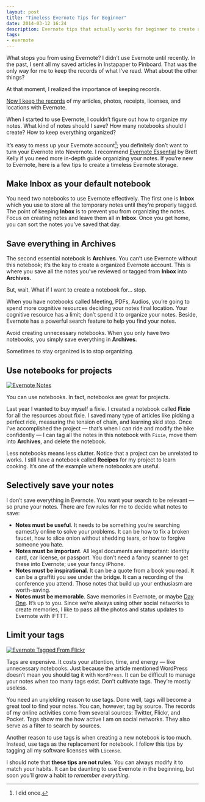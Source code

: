 ```yaml
---
layout: post
title: "Timeless Evernote Tips for Beginner"
date: 2014-03-12 16:24
description: Evernote tips that actually works for beginner to create a future-proof notes storage.
tags:
- evernote
---
```


What stops you from using Evernote? I didn’t use Evernote until recently. In the past, I sent all my saved articles in Instapaper to Pinboard. That was the only way for me to keep the records of what I’ve read. What about the other things?

At that moment, I realized the importance of keeping records.

[Now I keep the records](http://sayzlim.net/remember-everything "Remember Everything - Sayz Lim") of my  articles, photos, receipts, licenses, and locations with Evernote.

When I started to use Evernote, I couldn’t figure out how to organize my notes. What kind of notes should I save? How many notebooks should I create?  How to keep everything organized?

It’s easy to mess up your Evernote account[^1]; you definitely don’t want to turn your Evernote into Nevernote. I recommend [Evernote Essential](http://nerdgap.com/evernote-essentials-4/ "The best just got better: Evernote Essentials 4.0 is available now") by Brett Kelly if you need more in-depth guide organizing your notes. If you’re new to Evernote, here is a few tips to create a timeless Evernote storage.

## Make Inbox as your default notebook
You need two notebooks to use Evernote effectively. The first one is **Inbox** which you use to store all the temporary notes until they’re properly tagged. The point of keeping **Inbox** is to prevent you from organizing the notes. Focus on creating notes and leave them all in **Inbox**. Once you get home, you can sort the notes you’ve saved that day.

## Save everything in Archives
The second essential notebook is **Archives**. You can’t use Evernote without this notebook; it’s the key to create a organized Evernote account. This is where you save all the notes you’ve reviewed or tagged from **Inbox** into **Archives**.

But, wait. What if I want to create a notebook for… stop.

When you have notebooks called Meeting, PDFs, Audios, you’re going to spend more cognitive resources deciding your notes final location. Your cognitive resource has a limit; don’t spend it to organize your notes. Beside, Evernote has a powerful search feature to help you find your notes.

Avoid creating unnecessary notebooks. When you only have two notebooks, you simply save everything in **Archives**.

Sometimes to stay organized is to stop organizing.

## Use notebooks for projects

[ ![Evernote Notes][img1] ](http://images.sayzlim.net/2014/03/evernote_notes.jpg "Evernote Notes")

[img1]: http://images.sayzlim.net/2014/03/evernote_notes.jpg "Evernote Notes"

You can use notebooks. In fact, notebooks are great for projects.

Last year I wanted to buy myself a fixie. I created a notebook called **Fixie** for all the resources about fixie. I saved many type of articles like picking a perfect ride, measuring the tension of chain, and learning skid stop. Once I’ve accomplished the project — that’s when I can ride and modify the bike confidently — I can tag all the notes in this notebook with `Fixie`, move them into **Archives**, and delete the notebook.

Less notebooks means less clutter. Notice that a project can be unrelated to works. I still have a notebook called **Recipes** for my project to learn cooking. It’s one of the example where notebooks are useful.

## Selectively save your notes
I don’t save everything in Evernote. You want your search to be relevant — so prune your notes. There are few rules for me to decide what notes to save:

- **Notes must be useful**. It needs to be something you’re searching earnestly online to solve your problems. It can be how to fix a broken faucet, how to slice onion without shedding tears, or how to forgive someone you hate.
- **Notes must be important**. All legal documents are important: identity card, car license, or passport. You don’t need a fancy scanner to get these into Evernote; use your fancy iPhone.
- **Notes must be inspirational**. It can be a quote from a book you read. It can be a graffiti you see under the bridge. It can a recording of the conference you attend. Those notes that build up your enthusiasm are worth-saving.
- **Notes must be memorable**. Save memories in Evernote, or maybe [Day One](http://sayzlim.net/journaling-with-day-one "Journaling with Day One - Sayz Lim"). It’s up to you. Since we’re always using other social networks to create memories, I like to pass all the photos and status updates to Evernote with IFTTT.

## Limit your tags

[ ![Evernote Tagged From Flickr][img2] ](http://images.sayzlim.net/2014/03/evernote_photos.jpg "Evernote Tagged From Flickr")

[img2]: http://images.sayzlim.net/2014/03/evernote_photos.jpg "Evernote Tagged From Flickr"

Tags are expensive. It costs your attention, time, and energy — like unnecessary notebooks.  Just because the article mentioned WordPress doesn’t mean you should tag it with `WordPress`. It can be difficult to manage your notes when too many tags exist. Don’t cultivate tags. They’re mostly useless.

You need an unyielding reason to use tags. Done well, tags will become a great tool to find your notes. You can, however, tag by source. The records of my online activities come from several sources: Twitter, Flickr, and Pocket. Tags show me the how active I am on social networks. They also serve as a filter to search by sources.

Another reason to use tags is when creating a new notebook is too much. Instead, use tags as the replacement for notebook. I follow this tips by tagging all my software licenses with `License`.

I should note that **these tips are not rules**. You can always modify it to match your habits. It can be daunting to use Evernote in the beginning, but soon you’ll grow a habit to _remember everything_.

[^1]: I did once.